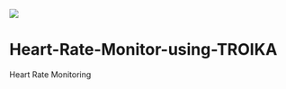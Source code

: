 <a href="https://app.commanddash.io/agent?github=https://github.com/farhanah09/Heart-Rate-Monitor-using-TROIKA"><img src="https://img.shields.io/badge/AI-Code%20Gen-EB9FDA"></a>

# Heart-Rate-Monitor-using-TROIKA
Heart Rate Monitoring
